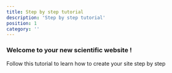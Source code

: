 ```yaml
---
title: Step by step tutorial
description: 'Step by step tutorial'
position: 1
category: ''
---
```


### Welcome to your new scientific website !

Follow this tutorial to learn how to create your site step by step

